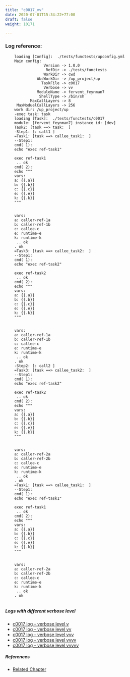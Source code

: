 ```yaml
---
title: "c0017_vv"
date: 2020-07-01T15:34:22+77:00
draft: false
weight: 10171

---
```


### Log reference: <no value>

```
    loading [Config]:  ./tests/functests/upconfig.yml
    Main config:
                 Version -> 1.0.0
                  RefDir -> ./tests/functests
                 WorkDir -> cwd
              AbsWorkDir -> /up_project/up
                TaskFile -> c0017
                 Verbose -> vv
              ModuleName -> fervent_feynman7
               ShellType -> /bin/sh
           MaxCallLayers -> 8
     MaxModuelCallLayers -> 256
    work dir: /up_project/up
    -exec task: task
    loading [Task]:  ./tests/functests/c0017
    module: [fervent_feynman7] instance id: [dev]
    Task2: [task ==> task:  ]
    -Step1: [: call1 ]
    =Task1: [task ==> callee_task1:  ]
    --Step1:
    cmd( 1):
    echo "exec ref-task1"
    
    exec ref-task1
     .. ok
    cmd( 2):
    echo """
    vars:
    a: {{.a}}
    b: {{.b}}
    c: {{.c}}
    e: {{.e}}
    k: {{.k}}
    """
    
    
    vars:
    a: caller-ref-1a
    b: caller-ref-1b
    c: callee-c
    e: runtime-e
    k: runtime-k
     .. ok
    . ok
    =Task3: [task ==> callee_task2:  ]
    --Step1:
    cmd( 1):
    echo "exec ref-task2"
    
    exec ref-task2
     .. ok
    cmd( 2):
    echo """
    vars:
    a: {{.a}}
    b: {{.b}}
    c: {{.c}}
    e: {{.e}}
    k: {{.k}}
    """
    
    
    vars:
    a: caller-ref-1a
    b: caller-ref-1b
    c: callee-c
    e: runtime-e
    k: runtime-k
     .. ok
    . ok
    -Step2: [: call2 ]
    =Task3: [task ==> callee_task2:  ]
    --Step1:
    cmd( 1):
    echo "exec ref-task2"
    
    exec ref-task2
     .. ok
    cmd( 2):
    echo """
    vars:
    a: {{.a}}
    b: {{.b}}
    c: {{.c}}
    e: {{.e}}
    k: {{.k}}
    """
    
    
    vars:
    a: caller-ref-2a
    b: caller-ref-2b
    c: callee-c
    e: runtime-e
    k: runtime-k
     .. ok
    . ok
    =Task1: [task ==> callee_task1:  ]
    --Step1:
    cmd( 1):
    echo "exec ref-task1"
    
    exec ref-task1
     .. ok
    cmd( 2):
    echo """
    vars:
    a: {{.a}}
    b: {{.b}}
    c: {{.c}}
    e: {{.e}}
    k: {{.k}}
    """
    
    
    vars:
    a: caller-ref-2a
    b: caller-ref-2b
    c: callee-c
    e: runtime-e
    k: runtime-k
     .. ok
    . ok
    
```

##### Logs with different verbose level
* [c0017 log - verbose level v](../../logs/c0017_v)
* [c0017 log - verbose level vv](../../logs/c0017_vv)
* [c0017 log - verbose level vvv](../../logs/c0017_vvv)
* [c0017 log - verbose level vvvv](../../logs/c0017_vvvv)
* [c0017 log - verbose level vvvvv](../../logs/c0017_vvvvv)

##### References
* [Related Chapter](../../call-func/c0017)
